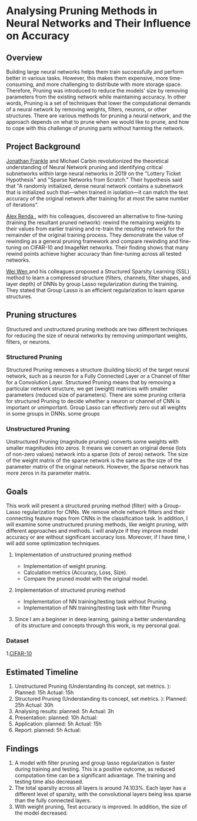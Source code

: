 # Analysing Pruning Methods in Neural Networks and Their Influence on Accuracy
## Overview

Building large neural networks helps them train successfully and perform better in various tasks. However, this makes them expensive, more time-consuming, and more challenging to distribute with more storage space. Therefore, Pruning was introduced to reduce the models' size by removing parameters from the existing network while maintaining accuracy. In other words, Pruning is a set of techniques that lower the computational demands of a neural network by removing weights, filters, neurons, or other structures.
There are various methods for pruning a neural network, and the approach depends on what to prune when we would like to prune, and how to cope with this challenge of pruning parts without harming the network.

## Project Background

[Jonathan Frankle](https://arxiv.org/pdf/1803.03635.pdf) and Michael Carbin revolutionized the theoretical understanding of Neural Network pruning and identifying critical subnetworks within large neural networks in 2019 on the "Lottery Ticket Hypothesis" and "Sparse Networks from Scratch." Their hypothesis said that "A randomly initialized, dense neural network contains a subnetwork
that is initialized such that—when trained in isolation—it can match the test accuracy of the original network after training for at most the same number of iterations".

[Alex Renda ](https://arxiv.org/pdf/2003.02389.pdf), with his colleagues, discovered an alternative to fine-tuning (training the resultant pruned network): rewind the remaining weights to their values from earlier training and re-train the resulting network for the remainder of the original training process. They demonstrate the value of rewinding as a general pruning framework and compare rewinding and fine-tuning on CIFAR-10 and ImageNet networks. Their finding shows that many rewind points achieve higher accuracy than fine-tuning across all tested networks.

[Wei Wen ](https://arxiv.org/pdf/1608.03665.pdf) and his colleagues proposed a Structured Sparsity Learning (SSL) method to learn a compressed structure  (filters, channels, filter shapes, and layer depth) of DNNs by group Lasso regularization during the training. They stated that Group Lasso is an efficient regularization to learn sparse structures.

## Pruning structures
Structured and unstructured pruning methods are two different techniques for reducing the size of neural networks by removing unimportant weights, filters, or neurons.

### Structured Pruning
Structured Pruning removes a structure (building block) of the target neural network, such as a neuron for a Fully Connected Layer or a Channel of filter for a Convolution Layer. Structured Pruning means that by removing a particular network structure, we get (weight) matrices with smaller parameters (reduced size of parameters). There are some pruning criteria for structured Pruning to decide whether a neuron or channel of CNN is important or unimportant. Group Lasso can effectively zero out all weights in some groups in DNNs.
some groups

### Unstructured Pruning
Unstructured Pruning (magnitude pruning) converts some weights with smaller magnitudes into zeros. It means we convert an original dense (lots of non-zero values) network into a sparse (lots of zeros) network. The size of the weight matrix of the sparse network is the same as the size of the parameter matrix of the original network. However, the Sparse network has more zeros in its parameter matrix.

## Goals
This work will present a structured pruning method (filter) with a Group-Lasso regularization for CNNs. We remove whole network filters and their connecting feature maps from CNNs in the classification task. In addition, I will examine some unstructured pruning methods, like weight pruning, with different approaches and methods. I will analyze if they improve model accuracy or are without significant accuracy loss. Moreover, if I have time, I will add some optimization techniques.

1. Implementation of unstructured pruning method 
      - Implementation of weight pruning.
      - Calculation metrics (Accuracy, Loss, Size).
      - Compare the pruned model with the original model.
2. Implementation of structured pruning method
      - Implementation of NN training/testing task without Pruning.
      - Implementation of NN training/testing task with filter Pruning
  
3. Since I am a beginner in deep learning, gaining a better understanding of its structure and concepts through this work, is my personal goal.        
       
### Dataset
1.[CIFAR-10](https://www.cs.toronto.edu/~kriz/cifar.html)

## Estimated Timeline
1. Unstructured Pruning (Understanding its concept, set metrics. ):    Planned: 15h    Actual: 15h
2. Structured Pruning (Understanding its concept, set metrics. ):      Planned: 25h    Actual: 30h
3. Analysing results:       planned: 5h     Actual: 3h
4. Presentation:            planned: 10h     Actual: 
5. Application:             planned: 5h     Actual: 15h
6. Report:                  planned: 5h     Actual:

## Findings
1. A model with filter pruning and group lasso regularization is faster during training and testing. This is a positive outcome, as reduced computation time can be a significant advantage. The training and testing time also decreased.
2. The total sparsity across all layers is around 74.103%. Each layer has a different level of sparsity, with the convolutional layers being less sparse than the fully connected layers.
3. With weight pruning, Test accuracy is improved. In addition, the size of the model decreased.
   


